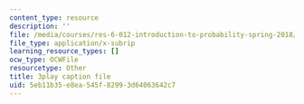 ```yaml
---
content_type: resource
description: ''
file: /media/courses/res-6-012-introduction-to-probability-spring-2018/5eb11b35e8ea545f82993d64063642c7_mxpC3MEiATQ.vtt
file_type: application/x-subrip
learning_resource_types: []
ocw_type: OCWFile
resourcetype: Other
title: 3play caption file
uid: 5eb11b35-e8ea-545f-8299-3d64063642c7
---
```

